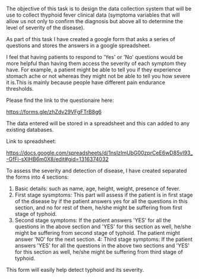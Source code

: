 The objective of this task is to design the data collection system that will be use to collect thyphoid fever clinical data 
(symptoma variables that will allow us not only to confirm the diagnosis but above all to determine the level of severity of the disease).

As part of this task I have created a google form that asks a series of questions and stores the answers in a google spreadsheet.

I feel that having patients to respond to 'Yes' or 'No' questions would be more helpful than having them access the severity of each symptom they have. For example, a patient might be able to tell you if they experience stomach ache or not whereas they might not be able to tell you how severe it is.This is mainly because people have different pain endurance thresholds.

Please find the link to the questionaire here:

https://forms.gle/zhZdv29VFgFTrB8g6


The data entered will be stored in a spreadsheet and this can added to any existing databases.

Link to spreadsheet:

https://docs.google.com/spreadsheets/d/1nsIzImUbG00zprCeE6wD85vI93_-GfFi-sXIHB6m0X8/edit#gid=1316374032


To assess the severity and detection of disease, I have created separated the forms into 4 sections:

1. Basic details: such as name, age, height, weight, presence of fever.
2. First stage sysmptoms: This part will assess if the patient is in first stage of the disease by if the patient answers yes for all the questions in this section, and no for rest of them, he/she might be suffering from first 
     stage of typhoid.
3. Second stage symptoms: If the patient answers 'YES' for all the questions in the above section and 'YES' for this section as well, he/she might be suffering from second stage of typhoid. The patient might answer 'NO' for the next section.
4: Third stage symptoms: If the patient answers 'YES' for all the questions in the above two sections and 'YES' for this section as well, he/she might be suffering from third stage of typhoid.

This form will easily help detect typhoid and its severity.